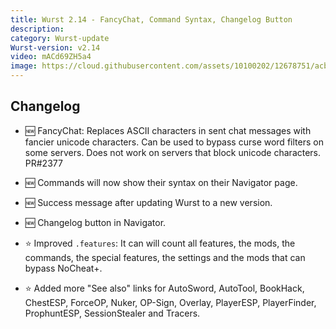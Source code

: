 ```yaml
---
title: Wurst 2.14 - FancyChat, Command Syntax, Changelog Button
description:
category: Wurst-update
Wurst-version: v2.14
video: mACd69ZH5a4
image: https://cloud.githubusercontent.com/assets/10100202/12678751/acbc2bc2-c6a0-11e5-800e-5505c488be3e.jpg
---
```

## Changelog

- :new: FancyChat: Replaces ASCII characters in sent chat messages with fancier unicode characters. Can be used to bypass curse word filters on some servers. Does not work on servers that block unicode characters. PR#2377

- :new: Commands will now show their syntax on their Navigator page.

- :new: Success message after updating Wurst to a new version.

- :new: Changelog button in Navigator.

<!--read more-->

- :star: Improved `.features`: It can will count all features, the mods, the commands, the special features, the settings and the mods that can bypass NoCheat+.

- :star: Added more "See also" links for AutoSword, AutoTool, BookHack, ChestESP, ForceOP, Nuker, OP-Sign, Overlay, PlayerESP, PlayerFinder, ProphuntESP, SessionStealer and Tracers.
